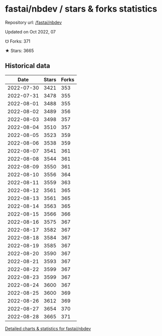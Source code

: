 # fastai/nbdev / stars & forks statistics

Repository url: [/fastai/nbdev](https://github.com/fastai/nbdev)

Updated on Oct 2022, 07

☋ Forks: 371

★ Stars: 3665

## Historical data
| Date | Stars | Forks |
|------|-------|-------|
| 2022-07-30 | 3421 | 353 | 
| 2022-07-31 | 3478 | 355 | 
| 2022-08-01 | 3488 | 355 | 
| 2022-08-02 | 3489 | 356 | 
| 2022-08-03 | 3498 | 357 | 
| 2022-08-04 | 3510 | 357 | 
| 2022-08-05 | 3523 | 359 | 
| 2022-08-06 | 3538 | 359 | 
| 2022-08-07 | 3541 | 361 | 
| 2022-08-08 | 3544 | 361 | 
| 2022-08-09 | 3550 | 361 | 
| 2022-08-10 | 3556 | 364 | 
| 2022-08-11 | 3559 | 363 | 
| 2022-08-12 | 3561 | 365 | 
| 2022-08-13 | 3561 | 365 | 
| 2022-08-14 | 3563 | 365 | 
| 2022-08-15 | 3566 | 366 | 
| 2022-08-16 | 3575 | 367 | 
| 2022-08-17 | 3582 | 367 | 
| 2022-08-18 | 3584 | 367 | 
| 2022-08-19 | 3585 | 367 | 
| 2022-08-20 | 3590 | 367 | 
| 2022-08-21 | 3593 | 367 | 
| 2022-08-22 | 3599 | 367 | 
| 2022-08-23 | 3599 | 367 | 
| 2022-08-24 | 3600 | 367 | 
| 2022-08-25 | 3600 | 369 | 
| 2022-08-26 | 3612 | 369 | 
| 2022-08-27 | 3654 | 370 | 
| 2022-08-28 | 3665 | 371 | 


[Detailed charts & statistics for fastai/nbdev](https://reviewgithub.com/rep/fastai/nbdev)
